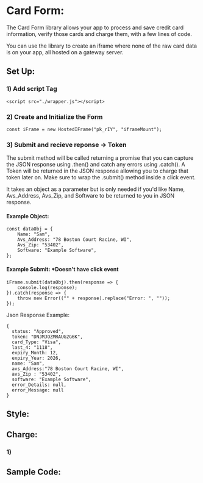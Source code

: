 # Card Form:

The Card Form library allows your app to process and save credit card information, verify those cards and charge them, with a few lines of code.

You can use the library to create an iframe where none of the raw card data is on your app, all hosted on a gateway server.

## Set Up:

### 1) Add script Tag 

```
<script src="./wrapper.js"></script>
```
### 2) Create and Initialize the Form

```
const iFrame = new HostedIFrame("pk_rIY", "iframeMount");
```

### 3) Submit and recieve reponse -> Token

The submit method will be called returning a promise that you can capture the JSON response using .then() and catch any errors using .catch(). A Token will be returned in the JSON response allowing you to charge that token later on. Make sure to wrap the .submit() method inside a click event. 

It takes an object as a parameter but is only needed if you'd like Name, Avs_Address, Avs_Zip, and Software to be returned to you in JSON response.

#### Example Object:
```
const dataObj = {
    Name: "Sam",
    Avs_Address: "78 Boston Court Racine, WI",
    Avs_Zip: "53402",
    Software: "Example Software",
};
```


#### Example Submit: *Doesn't have click event
```
iFrame.submit(dataObj).then(response => {
    console.log(response);
}).catch(response => {
    throw new Error(("" + response).replace("Error: ", ""));
});
```
Json Response Example:
```
{
  status: "Approved",
  token: "DNJMJOZMRAUG2G6K",
  card_Type: "Visa",
  last_4: "1118",
  expiry_Month: 12,
  expiry_Year: 2026,
  name: "Sam",
  avs_Address:"78 Boston Court Racine, WI",
  avs_Zip : "53402",
  software: "Example Software",
  error_Details: null,
  error_Message: null
}
```


## Style:



## Charge:

### 1)

## Sample Code:
